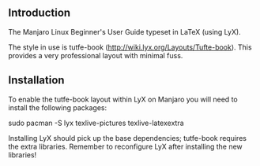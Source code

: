 ## Introduction

The Manjaro Linux Beginner's User Guide typeset in LaTeX (using LyX).

The style in use is tutfe-book (http://wiki.lyx.org/Layouts/Tufte-book). This provides a very professional layout with minimal fuss.

## Installation

To enable the tutfe-book layout within LyX on Manjaro you will need to install the following packages:

sudo pacman -S lyx texlive-pictures texlive-latexextra

Installing LyX should pick up the base dependencies; tutfe-book requires the extra libraries. Remember to reconfigure LyX after installing the new libraries!

